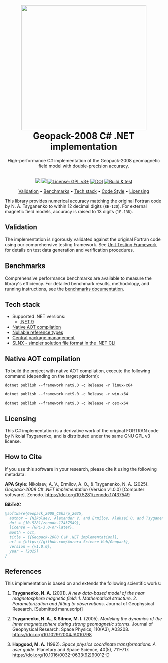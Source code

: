 <h1 align="center">
    <br>
    <picture>
      <source media="(prefers-color-scheme: dark)" srcset="docs/logo/Gp_white.png">
      <source media="(prefers-color-scheme: light)" srcset="docs/logo/Gp_black.png">
      <img src="docs/logo/logo-black.png" style="width:400px;">
    </picture>
    <br>
    Geopack-2008 C# .NET  implementation
    <br>
</h1>

<div align="center">
    High-performance C# implementation of the Geopack-2008 geomagnetic field model with double-precision accuracy.
    <br><br>

[![](https://img.shields.io/badge/.NET-9.0-512BD4)](https://dotnet.microsoft.com/)
[![](https://img.shields.io/badge/C%23-13.0-239120)](https://learn.microsoft.com/en-us/dotnet/csharp/)
[![License: GPL v3+](https://img.shields.io/badge/License-GPLv3+-blue.svg)](https://www.gnu.org/licenses/gpl-3.0)
[![DOI](https://zenodo.org/badge/782457774.svg)](https://doi.org/10.5281/zenodo.17437549)
[![Build & test](https://github.com/Aurora-Science-Hub/Geopack/actions/workflows/dotnet.yml/badge.svg)](https://github.com/Aurora-Science-Hub/Geopack/actions/workflows/dotnet.yml)

<a href="#validation">Validation</a> •
<a href="#benchmarks">Benchmarks</a> •
<a href="#tech-stack">Tech stack</a> •
<a href="#native-aot-compilation">Code Style</a> •
<a href="#licensing">Licensing</a>

</div>


This library provides numerical accuracy matching the original Fortran code by N. A. Tsyganenko to within 12 decimal digits (`8E-12D`).
For external magnetic field models, accuracy is raised to 13 digits (`1E-13D`).

## Validation
The implementation is rigorously validated against the original Fortran code using our comprehensive testing framework.
See [Unit Testing Framework](UnitTests/README.md) for details on test data generation and verification procedures.

## Benchmarks

Comprehensive performance benchmarks are available to measure the library's efficiency.
For detailed benchmark results, methodology, and running instructions,
see the [benchmarks documentation](benchmarks/AuroraScienceHub.Geopack.Benchmarks/README.md).

## Tech stack
- Supported .NET versions:
    - [.NET 9](https://dotnet.microsoft.com/en-us/download/dotnet/9.0)
- [Native AOT compilation](https://learn.microsoft.com/en-us/dotnet/core/deploying/native-aot/)
- [Nullable reference types](https://learn.microsoft.com/en-us/dotnet/csharp/nullable-references)
- [Central package management](https://learn.microsoft.com/en-us/nuget/consume-packages/central-package-management)
- [SLNX - simpler solution file format in the .NET CLI](https://devblogs.microsoft.com/dotnet/introducing-slnx-support-dotnet-cli/)

## Native AOT compilation
To build the project with native AOT compilation, execute the following command (depending on the target platform):

```shell
dotnet publish --framework net9.0 -c Release -r linux-x64
```
```shell
dotnet publish --framework net9.0 -c Release -r win-x64
```
```shell
dotnet publish --framework net9.0 -c Release -r osx-x64
```

## Licensing
This C# implementation is a derivative work of the original FORTRAN code by Nikolai Tsyganenko, and is distributed under the same GNU GPL v3 license.

## How to Cite

If you use this software in your research, please cite it using the following metadata:

**APA Style:**
Nikolaev, A. V., Ermilov, A. O., & Tsyganenko, N. A. (2025). *Geopack-2008 C# .NET implementation* (Version v1.0.0) [Computer software]. Zenodo. https://doi.org/10.5281/zenodo.17437549

**BibTeX:**
```bibtex
@software{Geopack_2008_CSharp_2025,
  author = {Nikolaev, Alexander V. and Ermilov, Aleksei O. and Tsyganenko, Nikolai A.},
  doi = {10.5281/zenodo.17437549},
  license = {GPL-3.0-or-later},
  month = oct,
  title = {{Geopack-2008 C\# .NET implementation}},
  url = {https://github.com/Aurora-Science-Hub/Geopack},
  version = {v1.0.0},
  year = {2025}
}
```

## References

This implementation is based on and extends the following scientific works:

1. **Tsyganenko, N. A.** (2001). *A new data-based model of the near magnetosphere magnetic field: 1. Mathematical structure. 2. Parameterization and fitting to observations*. Journal of Geophysical Research. [Submitted manuscript]

2. **Tsyganenko, N. A., & Sitnov, M. I.** (2005). *Modeling the dynamics of the inner magnetosphere during strong geomagnetic storms*. Journal of Geophysical Research: Space Physics, 110(A3), A03208. https://doi.org/10.1029/2004JA010798

3. **Hapgood, M. A.** (1992). *Space physics coordinate transformations: A user guide*. Planetary and Space Science, 40(5), 711–717. https://doi.org/10.1016/0032-0633(92)90012-D
